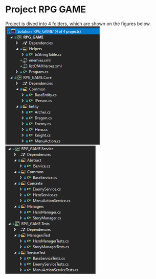 # Project RPG GAME
Project is dived into 4 folders, which are shown on the figures below.
![](https://raw.githubusercontent.com/kamasjdev/RPG_Game/master/Solution1.PNG)
![](https://raw.githubusercontent.com/kamasjdev/RPG_Game/master/Solution2.PNG)

